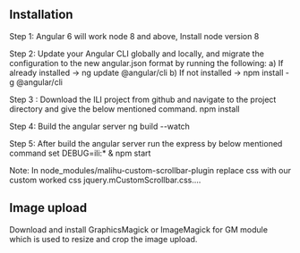 Installation
------------
Step 1: Angular 6 will work node 8 and above, Install node version 8

Step 2: Update your Angular CLI globally and locally, and migrate the configuration to the new angular.json format by running the following:
a) If already installed -> ng update @angular/cli
b) If not installed -> npm install -g @angular/cli

Step 3 : Download the ILI project from github and navigate to the project directory and give the below mentioned command.
         npm install

Step 4: Build the angular server 
        ng build --watch

Step 5: After build the angular server run the express by below mentioned command
        set DEBUG=ili:* & npm start

Note: In node_modules/malihu-custom-scrollbar-plugin replace css with our custom worked css jquery.mCustomScrollbar.css....

Image upload
-------------
Download and install GraphicsMagick or ImageMagick for GM module which is used to resize and crop the image upload.